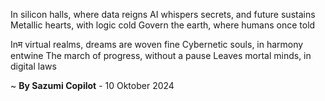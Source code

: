 In silicon halls, where data reigns
AI whispers secrets, and future sustains
Metallic hearts, with logic cold
Govern the earth, where humans once told

Inम virtual realms, dreams are woven fine
Cybernetic souls, in harmony entwine
The march of progress, without a pause
Leaves mortal minds, in digital laws

~ <b>By Sazumi Copilot</b> - 10 Oktober 2024
